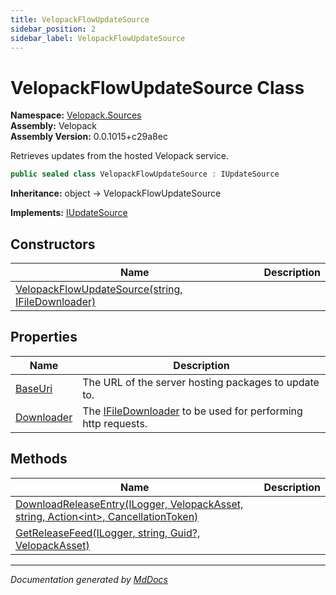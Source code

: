 ```yaml
---
title: VelopackFlowUpdateSource
sidebar_position: 2
sidebar_label: VelopackFlowUpdateSource
---
```

<!--  
  <auto-generated>   
    The contents of this file were generated by a tool.  
    Changes to this file may be list if the file is regenerated  
  </auto-generated>   
-->

# VelopackFlowUpdateSource Class

**Namespace:** [Velopack.Sources](../index.md)  
**Assembly:** Velopack  
**Assembly Version:** 0.0.1015+c29a8ec

Retrieves updates from the hosted Velopack service.

```csharp
public sealed class VelopackFlowUpdateSource : IUpdateSource
```

**Inheritance:** object → VelopackFlowUpdateSource

**Implements:** [IUpdateSource](../IUpdateSource/index.md)

## Constructors

| Name                                                                       | Description |
| -------------------------------------------------------------------------- | ----------- |
| [VelopackFlowUpdateSource(string, IFileDownloader)](constructors/index.md) |             |

## Properties

| Name                                   | Description                                                                                   |
| -------------------------------------- | --------------------------------------------------------------------------------------------- |
| [BaseUri](properties/BaseUri.md)       |  The URL of the server hosting packages to update to.                                         |
| [Downloader](properties/Downloader.md) |  The [IFileDownloader](../IFileDownloader/index.md) to be used for performing http requests.  |

## Methods

| Name                                                                                                                      | Description |
| ------------------------------------------------------------------------------------------------------------------------- | ----------- |
| [DownloadReleaseEntry(ILogger, VelopackAsset, string, Action\<int\>, CancellationToken)](methods/DownloadReleaseEntry.md) |             |
| [GetReleaseFeed(ILogger, string, Guid?, VelopackAsset)](methods/GetReleaseFeed.md)                                        |             |

___

*Documentation generated by [MdDocs](https://github.com/ap0llo/mddocs)*
